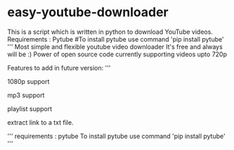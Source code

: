 # easy-youtube-downloader
This is a script which is written in python to download YouTube videos.
Requirements : Pytube #To install pytube use command 'pip install pytube'
''' 
Most simple and flexible youtube video downloader
It's free and always will be :)
Power of open source code
currently supporting videos upto 720p

Features to add in future version:
'''

1080p support


mp3 support



playlist support



extract link to a txt file.



'''
requirements : pytube
To install pytube use command 'pip install pytube'
'''

